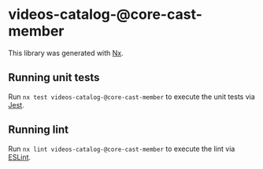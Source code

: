 # videos-catalog-@core-cast-member

This library was generated with [Nx](https://nx.dev).

## Running unit tests

Run `nx test videos-catalog-@core-cast-member` to execute the unit tests via [Jest](https://jestjs.io).

## Running lint

Run `nx lint videos-catalog-@core-cast-member` to execute the lint via [ESLint](https://eslint.org/).
